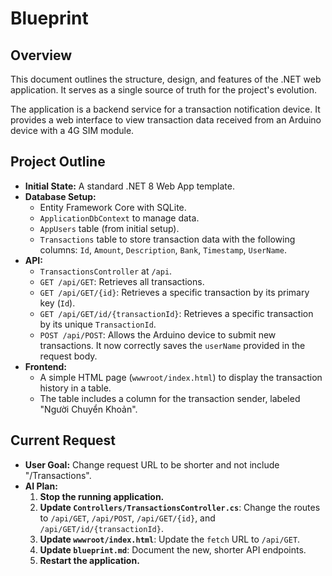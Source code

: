 
# Blueprint

## Overview

This document outlines the structure, design, and features of the .NET web application. It serves as a single source of truth for the project's evolution.

The application is a backend service for a transaction notification device. It provides a web interface to view transaction data received from an Arduino device with a 4G SIM module.

## Project Outline

*   **Initial State:** A standard .NET 8 Web App template.
*   **Database Setup:**
    *   Entity Framework Core with SQLite.
    *   `ApplicationDbContext` to manage data.
    *   `AppUsers` table (from initial setup).
    *   `Transactions` table to store transaction data with the following columns: `Id`, `Amount`, `Description`, `Bank`, `Timestamp`, `UserName`.
*   **API:**
    *   `TransactionsController` at `/api`.
    *   `GET /api/GET`: Retrieves all transactions.
    *   `GET /api/GET/{id}`: Retrieves a specific transaction by its primary key (`Id`).
    *   `GET /api/GET/id/{transactionId}`: Retrieves a specific transaction by its unique `TransactionId`.
    *   `POST /api/POST`: Allows the Arduino device to submit new transactions. It now correctly saves the `userName` provided in the request body.
*   **Frontend:**
    *   A simple HTML page (`wwwroot/index.html`) to display the transaction history in a table.
    *   The table includes a column for the transaction sender, labeled "Người Chuyển Khoản".

## Current Request

*   **User Goal:** Change request URL to be shorter and not include "/Transactions".
*   **AI Plan:**
    1.  **Stop the running application.**
    2.  **Update `Controllers/TransactionsController.cs`**: Change the routes to `/api/GET`, `/api/POST`, `/api/GET/{id}`, and `/api/GET/id/{transactionId}`.
    3.  **Update `wwwroot/index.html`**: Update the `fetch` URL to `/api/GET`.
    4.  **Update `blueprint.md`**: Document the new, shorter API endpoints.
    5.  **Restart the application.**
